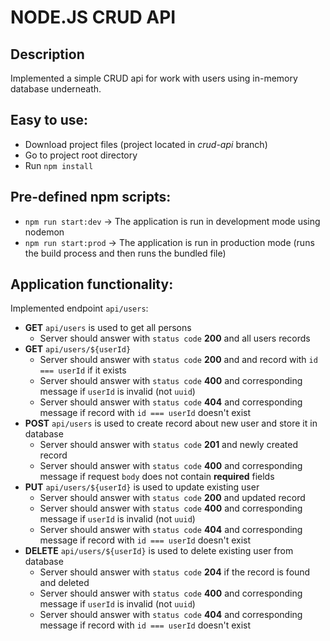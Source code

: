 # NODE.JS CRUD API

## Description

Implemented a simple CRUD api for work with users using in-memory database underneath.

## Easy to use:
- Download project files (project located in *crud-api* branch)
- Go to project root directory
- Run `npm install`

## Pre-defined npm scripts:
+ `npm run start:dev` -> The application is run in development mode using nodemon
+ `npm run start:prod` -> The application is run in production mode (runs the build process and then runs the bundled file)


## Application functionality:
Implemented endpoint `api/users`:
- **GET** `api/users` is used to get all persons
   - Server should answer with `status code` **200** and all users records
- **GET** `api/users/${userId}`
   - Server should answer with `status code` **200** and and record with `id === userId` if it exists
   - Server should answer with `status code` **400** and corresponding message if `userId` is invalid (not `uuid`)
   - Server should answer with `status code` **404** and corresponding message if record with `id === userId` doesn't exist
- **POST** `api/users` is used to create record about new user and store it in database
   - Server should answer with `status code` **201** and newly created record
   - Server should answer with `status code` **400** and corresponding message if request `body` does not contain **required** fields
- **PUT** `api/users/${userId}` is used to update existing user
   - Server should answer with `status code` **200** and updated record
   - Server should answer with `status code` **400** and corresponding message if `userId` is invalid (not `uuid`)
   - Server should answer with `status code` **404** and corresponding message if record with `id === userId` doesn't exist
- **DELETE** `api/users/${userId}` is used to delete existing user from database
   - Server should answer with `status code` **204** if the record is found and deleted
   - Server should answer with `status code` **400** and corresponding message if `userId` is invalid (not `uuid`)
   - Server should answer with `status code` **404** and corresponding message if record with `id === userId` doesn't exist
